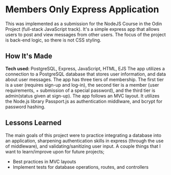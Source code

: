 # Members Only Express Application
This was implemented as a submission for the NodeJS Course in the Odin Project
(full-stack JavaScript track). It's a simple express app that allows users to
post and view messages from other users. The focus of the project is back-end
logic, so there is not CSS styling. 

## How It's Made
**Tech used:** PostgreSQL, Express, JavaScript, HTML, EJS
The app utilizes a connection to a PostgreSQL database that stores user 
information, and data about user messages. The app has three tiers of 
membership. The first tier is a user (requires sign-up and log-in), the second
tier is a member (user requirements, + submission of a special password), and 
the third tier is admin(status given at sign-up). The app follows an MVC layout.
It utilizes the Node.js library Passport.js as authentication middlware, and
bcrypt for password hashing. 

## Lessons Learned
The main goals of this project were to practice integrating a database into an
application, sharpening authentication skills in express 
(through the use of middleware), and validating/sanitizing user input.
A couple things that I want to learn/improve upon for future projects;
* Best practices in MVC layouts
* Implement tests for database operations, routes, and controllers



